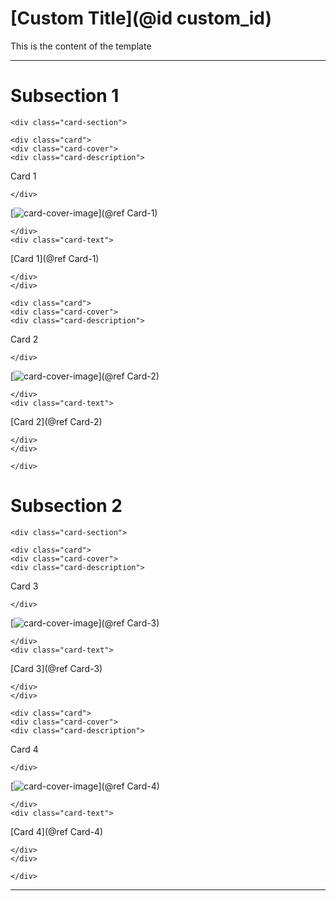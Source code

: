 # [Custom Title](@id custom_id)

This is the content of the template

---

# Subsection 1


```@raw html
<div class="card-section">
```

```@raw html
<div class="card">
<div class="card-cover">
<div class="card-description">
```
Card 1
```@raw html
</div>
```
[![card-cover-image](covers/democards_logo.svg)](@ref Card-1)
```@raw html
</div>
<div class="card-text">
```

[Card 1](@ref Card-1)

```@raw html
</div>
</div>
```

```@raw html
<div class="card">
<div class="card-cover">
<div class="card-description">
```
Card 2
```@raw html
</div>
```
[![card-cover-image](covers/democards_logo.svg)](@ref Card-2)
```@raw html
</div>
<div class="card-text">
```

[Card 2](@ref Card-2)

```@raw html
</div>
</div>
```



```@raw html
</div>
```

# Subsection 2


```@raw html
<div class="card-section">
```

```@raw html
<div class="card">
<div class="card-cover">
<div class="card-description">
```
Card 3
```@raw html
</div>
```
[![card-cover-image](covers/democards_logo.svg)](@ref Card-3)
```@raw html
</div>
<div class="card-text">
```

[Card 3](@ref Card-3)

```@raw html
</div>
</div>
```

```@raw html
<div class="card">
<div class="card-cover">
<div class="card-description">
```
Card 4
```@raw html
</div>
```
[![card-cover-image](covers/democards_logo.svg)](@ref Card-4)
```@raw html
</div>
<div class="card-text">
```

[Card 4](@ref Card-4)

```@raw html
</div>
</div>
```



```@raw html
</div>
```



---
